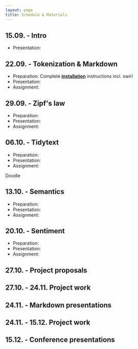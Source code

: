 ```yaml
---
layout: page
title: Schedule & Materials
---
```


## 15.09. - Intro

- Presentation:

## 22.09. - Tokenization & Markdown

- Preparation: Complete <a href="menu/installation"><b>installation</b></a> instructions incl. swirl
- Presentation:
- Assignment:

## 29.09. - Zipf's law

- Preparation:
- Presentation:
- Assignment:

## 06.10. - Tidytext

- Preparation:
- Presentation:
- Assignment:

Doodle

## 13.10. - Semantics

- Preparation:
- Presentation:
- Assignment:

## 20.10. - Sentiment

- Preparation:
- Presentation:
- Assignment:

## 27.10. - Project proposals

## 27.10. - 24.11. Project work

## 24.11. - Markdown presentations

## 24.11. - 15.12. Project work

## 15.12. - Conference presentations
